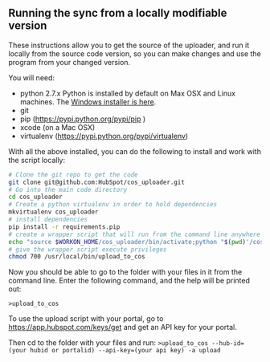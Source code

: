 Running the sync from a locally modifiable version
-----------------------------------

These instructions allow you to get the source of the uploader, and run it locally from the source code version, so you can make changes and use the program from your changed version.

You will need:
* python 2.7.x Python is installed by default on Max OSX and Linux machines.  The [Windows installer is here](http://www.python.org/ftp/python/2.7.5/python-2.7.5.msi).
* git
* pip (https://pypi.python.org/pypi/pip )
* xcode (on a Mac OSX)
* virtualenv (https://pypi.python.org/pypi/virtualenv)

With all the above installed, you can do the following to install and work with the script locally:

```bash
# Clone the git repo to get the code
git clone git@github.com:HubSpot/cos_uploader.git
# Go into the main code directory
cd cos_uploader
# Create a python virtualenv in order to hold dependencies
mkvirtualenv cos_uploader
# install dependencies
pip install -r requirements.pip
# create a wrapper script that will run from the command line anywhere
echo "source $WORKON_HOME/cos_uploader/bin/activate;python "$(pwd)'/cos_uploader/upload_to_cos.py $*' > "/usr/local/bin/upload_to_cos"
# give the wrapper script execute privileges
chmod 700 /usr/local/bin/upload_to_cos
```

Now you should be able to go to the folder with your files in it from the command line.  Enter the following command, and the help will be printed out:
```
>upload_to_cos
``` 

To use the upload script with your portal, go to https://app.hubspot.com/keys/get and get an API key for your portal.

Then cd to the folder with your files and run:
```>upload_to_cos --hub-id=(your hubid or portalid) --api-key=(your api key) -a upload```


